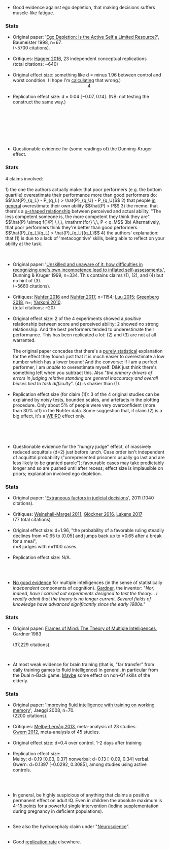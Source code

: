 * Good evidence against <span class="b">ego depletion</span>, that making decisions suffers muscle-like fatigue. 
<div class="accordion">
	<h3>Stats</h3>
	<div>
		<ul>
			<li><span class="b">Original paper</span>: '<a href="{{bau}}">Ego Depletion: Is the Active Self a Limited Resource?</a>', Baumeister 1998, n=67.
				<br>(&#126;5700 citations).</li><br>
			<li><span class="b">Critiques</span>: <a href="{{many2}}">Hagger 2016</a>, 23 independent conceptual replications 
				<br>
			(total citations: &#126;640)</li><br>
			<li><span class="b">Original effect size</span>: something like d = minus 1.96 between control and worst condition. (I hope I'm <a href="{{code}}">calculating</a> that wrong.)	<br>
				<center><a href="#fn:4" id="fnref:4">4</a></center>
			</li><br>
			<li>
				<span class="b">Replication effect size</span>: d = 0.04 [−0.07, 0.14]. (NB: not testing the construct the same way.)
			</li><br>
		</ul>
		<br><br><br><br>
	</div>
</div><br>

* Questionable evidence for (some readings of) the <span class="b">Dunning-Kruger effect</span>. 

<div class="accordion">
	<h3>Stats</h3>
	<div>
		4 claims involved:<br><br> 
	1) the one the authors actually make: that poor performers (e.g. the bottom quartile) overestimate their performance more than good performers do: $$\hat{P}_{q_L} - P_{q_L} > \hat{P}_{q_U} - P_{q_U}$$ 
	2) that people <a href="{{sup}}">in general</a> overestimate their own ability $$\hat{P} > P$$
	3) the meme: that there's a <a href="{{mtstupid}}">u-shaped relationship</a> between perceived and actual ability. "The less competent someone is, the more competent they think they are". $$\hat{P} \simeq f(1/P) \,\,\, \mathrm{for} \,\, P < q_M$$
	3b) Alternatively, that poor performers think they're better than good performers. $$\hat{P}_{q_L}(q_L) > \hat{P}_{q_U}(q_L)$$
	4) the authors' explanation: that (1) is due to a lack of 'metacognitive' skills, being able to reflect on your ability at the task.<br><br><br>
	<!--  -->
		<ul>
			<li><span class="b">Original paper</span>: '<a href="{{dk}}">Unskilled and unaware of it: how difficulties in recognizing one's own incompetence lead to inflated self-assessments.</a>', Dunning & Kruger 1999, n=334. This contains claims (1), (2), and (4) but no hint of (3).
				<br>(&#126;5660 citations).</li><br>
			<li><span class="b">Critiques</span>: <a href="{{nuh16}}">Nuhfer 2016</a> and <a href="{{nuh}}">Nuhfer 2017</a>, n=1154;
				<a href="{{luu}}">Luu 2015</a>; <a href="{{greenberg}}">Greenberg 2018</a>, n=; <a href="{{yark}}">Yarkoni 2010</a>.
				<br>
			(total citations: &#126;20)</li><br>
			<li>
				<span class="b">Original effect size</span>: 2 of the 4 experiments showed a <i>positive</i> relationship between score and perceived ability; 2 showed no strong relationship. And the best performers tended to underestimate their performance. This has been replicated a lot: (2) and (3) are not at all warranted.<br><br> 
				<!--  -->
				The original paper concedes that there's a <a href="{{dkmath}}">purely statistical</a> explanation for the effect they found: just that it is much easier to overestimate a low number which has a lower bound! And the converse: if I am a perfect performer, I am <i>unable</i> to overestimate myself. D&K just think there's something left when you subtract this. Also "<i>the primary drivers of errors in judging relative standing are general inaccuracy and overall biases tied to task difficulty</i>". (4) is shakier than (1).
			</li><br>
			<li><span class="b">Replication effect size</span> (for claim (1)): 3 of the 4 original studies can be explained by noisy tests, bounded scales, and artefacts in the plotting procedure. Only about 5% of people were very overconfident (more than 30% off) in the Nuhfer data. Some suggestion that, if claim (2) is a big effect, it's a <a href="{{weird}}">WEIRD</a> effect only.</li><br>
		</ul>
		<br>
	</div>
</div><br>

* Questionable evidence for the "<span class="b">hungry judge</span>" effect, of massively reduced acquittals (d=2) just before lunch. Case order isn't independent of acquittal probability ("unrepresented prisoners usually go last and are less likely to be granted parole"); favourable cases may take predictably longer and so are pushed until after recess; effect size is implausible on priors; explanation involved ego depletion.
<div class="accordion">
	<h3>Stats</h3>
	<div>
		<ul>
			<li><span class="b">Original paper</span>: '<a href="{{danziger}}">Extraneous factors in judicial decisions</a>', 2011 (1040 citations).</li><br>
			<li><span class="b">Critiques</span>: <a href="{{hungry}}">Weinshall-Margel 2011</a>, <a href="{{hung}}">Glöckner 2016</a>, <a href="{{jud}}">Lakens 2017</a> <br>
			(77 total citations)</li><br>
			<li><span class="b">Original effect size</span>: d=1.96, "the probability of a favorable ruling steadily declines from ≈0.65 to [0.05] and jumps back up to ≈0.65 after a break for a meal",<br> n=8 judges with n=1100 cases.</li><br>
			<li><span class="b">Replication effect size</span>: N/A.</li><br>
		</ul>
	</div>
</div><br>


* <a href="{{water}}">No good evidence</a> for <span class="b">multiple intelligences</span> (in the sense of statistically _independent_ components of cognition). <a href="{{gard}}">Gardner</a>, the inventor: "<i>Nor, indeed, have I carried out experiments designed to test the theory... I readily admit that the theory is no longer current. Several fields of knowledge have advanced significantly since the early 1980s.</i>"
<div class="accordion">
	<h3>Stats</h3>
	<div>
		<ul>
	<li><span class="b">Original paper</span>: <a href="{{gardner2}}">Frames of Mind: The Theory of Multiple Intelligences</a>, Gardner 1983 </li><br>
	(37,229 citations).<br>
	</ul>
	</div>
</div><br>



* At most weak evidence for <span class="b">brain training</span> (that is, "far transfer" from daily training games to fluid intelligence) in general, in particular from the Dual n-Back game. <a href="{{lamp}}">Maybe</a> some effect on non-Gf skills of the elderly.
<div class="accordion">
	<h3>Stats</h3>
	<div>
	<ul>
<!--  -->
	<li><span class="b">Original paper</span>: '<a href="{{jaeggi}}">Improving fluid intelligence with training on working memory</a>', Jaeggi 2008, n=70.
		<br>(2200 citations).
	</li><br>
	<li>
		<span class="b">Critiques</span>: <a href="{{merby}}">Melby-Lervåg 2013</a>, meta-analysis of 23 studies. <br>
		<a href="{{dnb}}">Gwern 2012</a>, meta-analysis of 45 studies.
	</li><br>
	<li><span class="b">Original effect size</span>: d=0.4 over control, 1-2 days after training</li><br>
	<li><span class="b">Replication effect size</span>: <br>
		Melby: d=0.19 [0.03, 0.37] nonverbal; d=0.13 [-0.09, 0.34] verbal.<br>
		Gwern: d=0.1397 [-0.0292, 0.3085], among studies using active controls.
	</li><br>
<!--  -->
	</ul>
	</div>
</div><br>

* In general, be highly suspicious of anything that claims a positive permanent effect on adult IQ. Even in children the absolute maximum is <a href="{{give}}">4</a>-<a href="{{iod}}">15 points</a> for a powerful single intervention (iodine supplementation during pregnancy in deficient populations).<br><br>


* See also the hydrocephaly claim under "<a href="#neuro">Neuroscience</a>".<br><br>


* Good <a href="{{repcog}}">replication rate</a> elsewhere.

<br>
